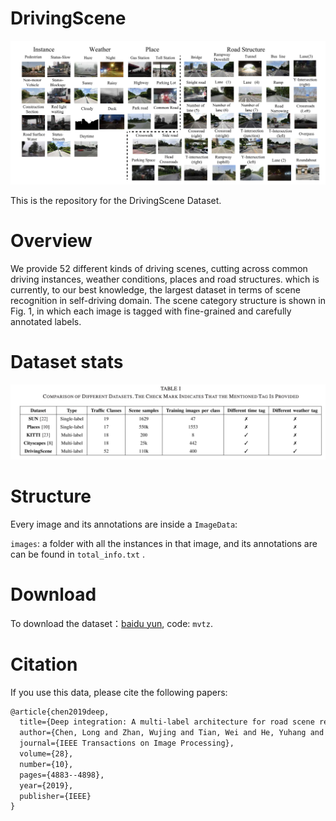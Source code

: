 # DrivingScene
![dataset_overview](./dataset_overview.png)

This is the repository for the DrivingScene Dataset.

# Overview

We provide 52 different kinds of driving scenes, cutting across common driving instances, weather conditions, places and road structures. which is currently, to our best knowledge, the largest dataset in terms of scene recognition in self-driving domain. The scene category structure is shown in Fig. 1, in which each image is tagged with fine-grained and carefully annotated labels.

# Dataset stats

![image-20220705101400493](./stats.png)



# Structure

Every image and its annotations are inside a `ImageData`:

`images`: a folder with all the instances in that image, and its annotations are  can be found in `total_info.txt` .

# Download

To download the dataset：<a href="https://pan.baidu.com/s/14sTulr8tN7ZPj-Wgm06y1A?pwd=mvtz">baidu yun</a>, code: `mvtz`.

# Citation

If you use this data, please cite the following papers:

```latex
@article{chen2019deep,
  title={Deep integration: A multi-label architecture for road scene recognition},
  author={Chen, Long and Zhan, Wujing and Tian, Wei and He, Yuhang and Zou, Qin},
  journal={IEEE Transactions on Image Processing},
  volume={28},
  number={10},
  pages={4883--4898},
  year={2019},
  publisher={IEEE}
}
```
